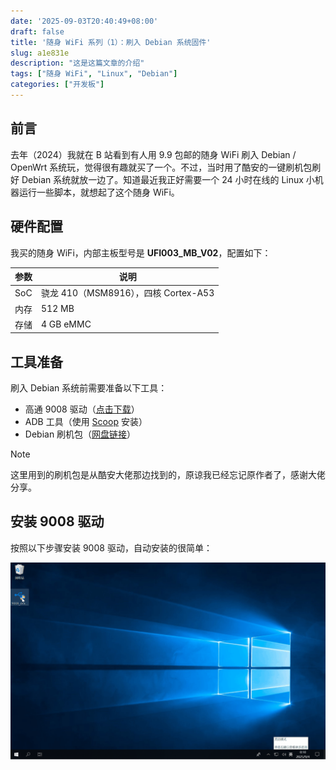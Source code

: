 ```yaml
---
date: '2025-09-03T20:40:49+08:00'
draft: false
title: '随身 WiFi 系列（1）：刷入 Debian 系统固件'
slug: a1e831e
description: "这是这篇文章的介绍"
tags: ["随身 WiFi", "Linux", "Debian"]
categories: ["开发板"]
---
```


## 前言

去年（2024）我就在 B 站看到有人用 9.9 包邮的随身 WiFi 刷入 Debian / OpenWrt 系统玩，觉得很有趣就买了一个。不过，当时用了酷安的一键刷机包刷好 Debian 系统就放一边了。知道最近我正好需要一个 24 小时在线的 Linux 小机器运行一些脚本，就想起了这个随身 WiFi。

## 硬件配置

我买的随身 WiFi，内部主板型号是 **UFI003_MB_V02**，配置如下：

| 参数   | 说明                                   |
|--------|---------------------------------------|
| SoC    | 骁龙 410（MSM8916），四核 Cortex-A53 |
| 内存   | 512 MB                                |
| 存储   | 4 GB eMMC                             |

## 工具准备

刷入 Debian 系统前需要准备以下工具：

- 高通 9008 驱动（[点击下载](附件/9008_driver.7z)）
- ADB 工具（使用 [Scoop](https://scoop.sh/#/apps?q=adb) 安装）
- Debian 刷机包（[网盘链接](https://www.123pan.com/s/XwVDVv-WICn3)）

> [!NOTE]
> 这里用到的刷机包是从酷安大佬那边找到的，原谅我已经忘记原作者了，感谢大佬分享。

## 安装 9008 驱动

按照以下步骤安装 9008 驱动，自动安装的很简单：

![安装 9008 驱动](图片/01_安装高通9008驱动.gif)
